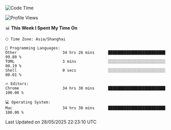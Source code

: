 <!--START_SECTION:waka-->
![Code Time](http://img.shields.io/badge/Code%20Time-4%2C003%20hrs%2012%20mins-blue)

![Profile Views](http://img.shields.io/badge/Profile%20Views-0-blue)

📊 **This Week I Spent My Time On** 

```text
🕑︎ Time Zone: Asia/Shanghai

💬 Programming Languages: 
Other                    34 hrs 26 mins      █████████████████████████   99.80 % 
TOML                     3 mins              ░░░░░░░░░░░░░░░░░░░░░░░░░   00.19 % 
Shell                    0 secs              ░░░░░░░░░░░░░░░░░░░░░░░░░   00.01 % 

🔥 Editors: 
Chrome                   34 hrs 30 mins      █████████████████████████   100.00 % 

💻 Operating System: 
Mac                      34 hrs 30 mins      █████████████████████████   100.00 % 
```


 Last Updated on 28/05/2025 22:23:10 UTC
<!--END_SECTION:waka-->